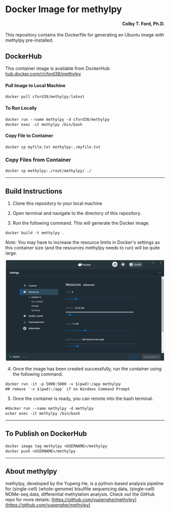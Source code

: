 # Docker Image for methylpy
<h4 align = "right">Colby T. Ford, Ph.D.</h4>
This repository contains the Dockerfile for generating an Ubuntu image with methylpy pre-installed.

## DockerHub
This container image is available from DockerHub: [hub.docker.com/r/cford38/methylpy](https://hub.docker.com/r/cford38/methylpy)

#### Pull Image to Local Machine
```
docker pull cford38/methylpy:latest
```
#### To Run Locally
```
docker run --name methylpy -d cford38/methylpy
docker exec -it methylpy /bin/bash
```

#### Copy File to Container
```
docker cp myfile.txt methylpy:./myfile.txt
```

### Copy Files from Container
```
docker cp methylpy:./root/methylpy/ ./
```

-------------------------------

## Build Instructions
1. Clone this repository to your local machine

2. Open terminal and navigate to the directory of this repository.

3. Run the following command. This will generate the Docker image.
```
docker build -t methylpy .
```
_Note:_ You may have to increase the resource limits in Docker's settings as this container size (and the resources methylpy needs to run) will be quite large.
<p align="center"><img src="DockerSettings.png" width="500px"></p>


4. Once the image has been created successfully, run the container using the following command.
```
docker run -it -p 5000:5000 -v $(pwd):/app methylpy
## remove `-v $(pwd):/app` if on Windows Command Prompt
```

5. Once the container is ready, you can remote into the bash terminal.
```
#docker run --name methylpy -d methylpy
ocker exec -it methylpy /bin/bash
```

----------------------

## To Publish on DockerHub

```
docker image tag methylpy <USERNAME>/methylpy
docker push <USERNAME>/methylpy
```

----------------------
## About methylpy

methylpy, developed by the Yupeng He, is a python-based analysis pipeline for (single-cell) (whole-genome) bisulfite sequencing data, (single-cell) NOMe-seq data, differential methylation analysis. Check out the GitHub repo for more details: [https://github.com/yupenghe/methylpy](https://github.com/yupenghe/methylpy)
